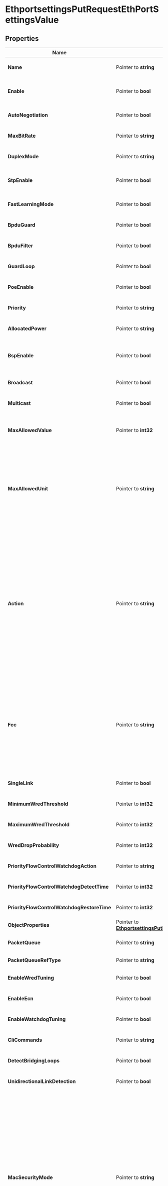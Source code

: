 # EthportsettingsPutRequestEthPortSettingsValue

## Properties

Name | Type | Description | Notes
------------ | ------------- | ------------- | -------------
**Name** | Pointer to **string** | Object Name. Must be unique. | [optional] [default to ""]
**Enable** | Pointer to **bool** | Enable object. It&#39;s highly recommended to set this value to true so that validation on the object will be ran. | [optional] [default to false]
**AutoNegotiation** | Pointer to **bool** | Indicates if duplex mode should be auto negotiated | [optional] [default to true]
**MaxBitRate** | Pointer to **string** | Maximum Bit Rate allowed | [optional] [default to "-1"]
**DuplexMode** | Pointer to **string** | Duplex Mode | [optional] [default to "Auto"]
**StpEnable** | Pointer to **bool** | Enable Spanning Tree on the port.  Note: the Spanning Tree Type (VLAN, Port, MST) is controlled in the Site Settings | [optional] [default to false]
**FastLearningMode** | Pointer to **bool** | Enable Immediate Transition to Forwarding | [optional] [default to true]
**BpduGuard** | Pointer to **bool** | Block port on BPDU Receive | [optional] [default to false]
**BpduFilter** | Pointer to **bool** | Drop all Rx and Tx BPDUs | [optional] [default to false]
**GuardLoop** | Pointer to **bool** | Enable Cisco Guard Loop | [optional] [default to false]
**PoeEnable** | Pointer to **bool** | PoE Enable | [optional] [default to false]
**Priority** | Pointer to **string** | Priority given when assigning power in a limited power situation | [optional] [default to "High"]
**AllocatedPower** | Pointer to **string** | Power the PoE system will attempt to allocate on this port | [optional] [default to "0.0"]
**BspEnable** | Pointer to **bool** | Enable Traffic Storm Protection which prevents excessive broadcast/multicast/unknown-unicast traffic from overwhelming the Switch CPU | [optional] [default to false]
**Broadcast** | Pointer to **bool** | Broadcast | [optional] [default to true]
**Multicast** | Pointer to **bool** | Multicast | [optional] [default to true]
**MaxAllowedValue** | Pointer to **int32** | Max Percentage of the ports bandwidth allowed for broadcast/multicast/unknown-unicast traffic before invoking the protective action | [optional] [default to 1000]
**MaxAllowedUnit** | Pointer to **string** | Max Percentage of the ports bandwidth allowed for broadcast/multicast/unknown-unicast traffic before invoking the protective action &lt;br&gt;                                                 &lt;div class&#x3D;\&quot;tab\&quot;&gt;                                                     %: Percentage.&lt;br&gt;                                                     kbps: kilobits per second &lt;br&gt;                                                     mbps: megabits per second &lt;br&gt;                                                     gbps: gigabits per second &lt;br&gt;                                                     pps: packet per second &lt;br&gt;                                                     kpps: kilopacket per second &lt;br&gt;                                                 &lt;/div&gt;                                                  | [optional] [default to "pps"]
**Action** | Pointer to **string** | Action taken if broadcast/multicast/unknown-unicast traffic excedes the Max. One of: &lt;br&gt;                                                 &lt;div class&#x3D;\&quot;tab\&quot;&gt;                                                     Protect: Broadcast/Multicast packets beyond the percent rate are silently dropped. QOS drop counters should indicate the drops.&lt;br&gt;&lt;br&gt;                                                     Restrict: Broadcast/Multicast packets beyond the percent rate are dropped. QOS drop counters should indicate the drops.                                                     Alarm is raised . Alarm automatically clears when rate is below configured threshold. &lt;br&gt;&lt;br&gt;                                                     Shutdown: Alarm is raised and port is taken out of service. User must administratively Disable and Enable the port to restore service. &lt;br&gt;                                                 &lt;/div&gt;                                              | [optional] [default to "Protect"]
**Fec** | Pointer to **string** | FEC is Forward Error Correction which is error correction on the fiber link.                                                 &lt;div class&#x3D;\&quot;tab\&quot;&gt;                                                     Any: Allows switch Negotiation between FC and RS &lt;br&gt;                                                     None: Disables FEC on an interface.&lt;br&gt;                                                     FC: Enables FEC on supported interfaces. FC stands for fire code.&lt;br&gt;                                                     RS: Enables FEC on supported interfaces. RS stands for Reed-Solomon code. &lt;br&gt;                                                     None: VnetC doesn&#39;t alter the Switch Value.&lt;br&gt;                                                 &lt;/div&gt;                                              | [optional] [default to "unaltered"]
**SingleLink** | Pointer to **bool** | Ports with this setting will be disabled when link state tracking takes effect | [optional] [default to false]
**MinimumWredThreshold** | Pointer to **int32** | A value between 1 to 12480(in KiloBytes) | [optional] [default to 1]
**MaximumWredThreshold** | Pointer to **int32** | A value between 1 to 12480(in KiloBytes) | [optional] [default to 1]
**WredDropProbability** | Pointer to **int32** | A value between 0 to 100 | [optional] [default to 0]
**PriorityFlowControlWatchdogAction** | Pointer to **string** | Ports with this setting will be disabled when link state tracking takes effect | [optional] [default to "DROP"]
**PriorityFlowControlWatchdogDetectTime** | Pointer to **int32** | A value between 100 to 5000 | [optional] [default to 100]
**PriorityFlowControlWatchdogRestoreTime** | Pointer to **int32** | A value between 100 to 60000 | [optional] [default to 100]
**ObjectProperties** | Pointer to [**EthportsettingsPutRequestEthPortSettingsValueObjectProperties**](EthportsettingsPutRequestEthPortSettingsValueObjectProperties.md) |  | [optional] 
**PacketQueue** | Pointer to **string** | Packet Queue | [optional] [default to ""]
**PacketQueueRefType** | Pointer to **string** | Object type for packet_queue field | [optional] 
**EnableWredTuning** | Pointer to **bool** | Enables custom tuning of WRED values. Uncheck to use Switch default values. | [optional] [default to false]
**EnableEcn** | Pointer to **bool** | Enables Explicit Congestion Notification for WRED. | [optional] [default to true]
**EnableWatchdogTuning** | Pointer to **bool** | Enables custom tuning of Watchdog values. Uncheck to use Switch default values. | [optional] [default to false]
**CliCommands** | Pointer to **string** | CLI Commands | [optional] [default to ""]
**DetectBridgingLoops** | Pointer to **bool** | Enable Detection of Bridging Loops | [optional] [default to false]
**UnidirectionalLinkDetection** | Pointer to **bool** | Enable Detection of Unidirectional Link | [optional] [default to false]
**MacSecurityMode** | Pointer to **string** | Dynamic - MACs are learned and aged normally up to the limit. &lt;br&gt;                                 &lt;div class&#x3D;\&quot;tab\&quot;&gt;                                     Packets will be dropped from clients exceeding the limit. &lt;br&gt;                                     Once a client ages out, a new client can take its slot. &lt;br&gt;                                     When the port goes operationally down (disconnecting or disabling), the MACs will be flushed.&lt;br&gt;                                 &lt;/div&gt;                             Sticky - Semi permenant learning. &lt;br&gt;                                 &lt;div class&#x3D;\&quot;tab\&quot;&gt;                                     Packets will be dropped from clients exceeding the limit. &lt;br&gt;                                     Addresses do not age out or move within the same switch. &lt;br&gt;                                     Operationally downing a port (disconnecting) does NOT flush the entries. &lt;br&gt;                                     Learned MACs can only be flushed by administratively taking the port down or rebooting the switch.                                 &lt;/div&gt; | [optional] [default to "disabled"]
**MacLimit** | Pointer to **int32** | Between 1-1000 | [optional] [default to 1000]
**SecurityViolationAction** | Pointer to **string** | Protect - All packets are dropped from clients above the MAC Limit. &lt;br&gt;                                 &lt;div class&#x3D;\&quot;tab\&quot;&gt;                                     Exceeding the limit is not alarmed. &lt;br&gt;                                 &lt;/div&gt;                             Restrict - All packets are dropped from clients above the MAC Limit. &lt;br&gt;                                 &lt;div class&#x3D;\&quot;tab\&quot;&gt;                                     Alarm is raised while attempts to exceed limit are active (MAC has not aged). Alarm automatically clears. &lt;br&gt;                                 &lt;/div&gt;                             Shutdown - Alarm is raised and port is taken down if attempt to exceed MAC limit is made. &lt;br&gt;                                 &lt;div class&#x3D;\&quot;tab\&quot;&gt;                                     User must administratively Disable and Enable the port to restore service.                                 &lt;/div&gt; | [optional] [default to "protect"]
**AgingType** | Pointer to **string** | Limit MAC authentication based on inactivity or on absolute time. See Also Aging Time | [optional] [default to "absolute"]
**AgingTime** | Pointer to **int32** | In minutes, how long the client will stay authenticated. See Also Aging Type | [optional] [default to 0]
**LldpEnable** | Pointer to **bool** | LLDP enable | [optional] [default to true]
**LldpMode** | Pointer to **string** | LLDP mode.  Enables LLDP Rx and/or LLDP Tx | [optional] [default to "RxAndTx"]
**LldpMedEnable** | Pointer to **bool** | LLDP med enable | [optional] [default to false]
**LldpMed** | Pointer to [**[]EthportsettingsPutRequestEthPortSettingsValueLldpMedInner**](EthportsettingsPutRequestEthPortSettingsValueLldpMedInner.md) |  | [optional] 

## Methods

### NewEthportsettingsPutRequestEthPortSettingsValue

`func NewEthportsettingsPutRequestEthPortSettingsValue() *EthportsettingsPutRequestEthPortSettingsValue`

NewEthportsettingsPutRequestEthPortSettingsValue instantiates a new EthportsettingsPutRequestEthPortSettingsValue object
This constructor will assign default values to properties that have it defined,
and makes sure properties required by API are set, but the set of arguments
will change when the set of required properties is changed

### NewEthportsettingsPutRequestEthPortSettingsValueWithDefaults

`func NewEthportsettingsPutRequestEthPortSettingsValueWithDefaults() *EthportsettingsPutRequestEthPortSettingsValue`

NewEthportsettingsPutRequestEthPortSettingsValueWithDefaults instantiates a new EthportsettingsPutRequestEthPortSettingsValue object
This constructor will only assign default values to properties that have it defined,
but it doesn't guarantee that properties required by API are set

### GetName

`func (o *EthportsettingsPutRequestEthPortSettingsValue) GetName() string`

GetName returns the Name field if non-nil, zero value otherwise.

### GetNameOk

`func (o *EthportsettingsPutRequestEthPortSettingsValue) GetNameOk() (*string, bool)`

GetNameOk returns a tuple with the Name field if it's non-nil, zero value otherwise
and a boolean to check if the value has been set.

### SetName

`func (o *EthportsettingsPutRequestEthPortSettingsValue) SetName(v string)`

SetName sets Name field to given value.

### HasName

`func (o *EthportsettingsPutRequestEthPortSettingsValue) HasName() bool`

HasName returns a boolean if a field has been set.

### GetEnable

`func (o *EthportsettingsPutRequestEthPortSettingsValue) GetEnable() bool`

GetEnable returns the Enable field if non-nil, zero value otherwise.

### GetEnableOk

`func (o *EthportsettingsPutRequestEthPortSettingsValue) GetEnableOk() (*bool, bool)`

GetEnableOk returns a tuple with the Enable field if it's non-nil, zero value otherwise
and a boolean to check if the value has been set.

### SetEnable

`func (o *EthportsettingsPutRequestEthPortSettingsValue) SetEnable(v bool)`

SetEnable sets Enable field to given value.

### HasEnable

`func (o *EthportsettingsPutRequestEthPortSettingsValue) HasEnable() bool`

HasEnable returns a boolean if a field has been set.

### GetAutoNegotiation

`func (o *EthportsettingsPutRequestEthPortSettingsValue) GetAutoNegotiation() bool`

GetAutoNegotiation returns the AutoNegotiation field if non-nil, zero value otherwise.

### GetAutoNegotiationOk

`func (o *EthportsettingsPutRequestEthPortSettingsValue) GetAutoNegotiationOk() (*bool, bool)`

GetAutoNegotiationOk returns a tuple with the AutoNegotiation field if it's non-nil, zero value otherwise
and a boolean to check if the value has been set.

### SetAutoNegotiation

`func (o *EthportsettingsPutRequestEthPortSettingsValue) SetAutoNegotiation(v bool)`

SetAutoNegotiation sets AutoNegotiation field to given value.

### HasAutoNegotiation

`func (o *EthportsettingsPutRequestEthPortSettingsValue) HasAutoNegotiation() bool`

HasAutoNegotiation returns a boolean if a field has been set.

### GetMaxBitRate

`func (o *EthportsettingsPutRequestEthPortSettingsValue) GetMaxBitRate() string`

GetMaxBitRate returns the MaxBitRate field if non-nil, zero value otherwise.

### GetMaxBitRateOk

`func (o *EthportsettingsPutRequestEthPortSettingsValue) GetMaxBitRateOk() (*string, bool)`

GetMaxBitRateOk returns a tuple with the MaxBitRate field if it's non-nil, zero value otherwise
and a boolean to check if the value has been set.

### SetMaxBitRate

`func (o *EthportsettingsPutRequestEthPortSettingsValue) SetMaxBitRate(v string)`

SetMaxBitRate sets MaxBitRate field to given value.

### HasMaxBitRate

`func (o *EthportsettingsPutRequestEthPortSettingsValue) HasMaxBitRate() bool`

HasMaxBitRate returns a boolean if a field has been set.

### GetDuplexMode

`func (o *EthportsettingsPutRequestEthPortSettingsValue) GetDuplexMode() string`

GetDuplexMode returns the DuplexMode field if non-nil, zero value otherwise.

### GetDuplexModeOk

`func (o *EthportsettingsPutRequestEthPortSettingsValue) GetDuplexModeOk() (*string, bool)`

GetDuplexModeOk returns a tuple with the DuplexMode field if it's non-nil, zero value otherwise
and a boolean to check if the value has been set.

### SetDuplexMode

`func (o *EthportsettingsPutRequestEthPortSettingsValue) SetDuplexMode(v string)`

SetDuplexMode sets DuplexMode field to given value.

### HasDuplexMode

`func (o *EthportsettingsPutRequestEthPortSettingsValue) HasDuplexMode() bool`

HasDuplexMode returns a boolean if a field has been set.

### GetStpEnable

`func (o *EthportsettingsPutRequestEthPortSettingsValue) GetStpEnable() bool`

GetStpEnable returns the StpEnable field if non-nil, zero value otherwise.

### GetStpEnableOk

`func (o *EthportsettingsPutRequestEthPortSettingsValue) GetStpEnableOk() (*bool, bool)`

GetStpEnableOk returns a tuple with the StpEnable field if it's non-nil, zero value otherwise
and a boolean to check if the value has been set.

### SetStpEnable

`func (o *EthportsettingsPutRequestEthPortSettingsValue) SetStpEnable(v bool)`

SetStpEnable sets StpEnable field to given value.

### HasStpEnable

`func (o *EthportsettingsPutRequestEthPortSettingsValue) HasStpEnable() bool`

HasStpEnable returns a boolean if a field has been set.

### GetFastLearningMode

`func (o *EthportsettingsPutRequestEthPortSettingsValue) GetFastLearningMode() bool`

GetFastLearningMode returns the FastLearningMode field if non-nil, zero value otherwise.

### GetFastLearningModeOk

`func (o *EthportsettingsPutRequestEthPortSettingsValue) GetFastLearningModeOk() (*bool, bool)`

GetFastLearningModeOk returns a tuple with the FastLearningMode field if it's non-nil, zero value otherwise
and a boolean to check if the value has been set.

### SetFastLearningMode

`func (o *EthportsettingsPutRequestEthPortSettingsValue) SetFastLearningMode(v bool)`

SetFastLearningMode sets FastLearningMode field to given value.

### HasFastLearningMode

`func (o *EthportsettingsPutRequestEthPortSettingsValue) HasFastLearningMode() bool`

HasFastLearningMode returns a boolean if a field has been set.

### GetBpduGuard

`func (o *EthportsettingsPutRequestEthPortSettingsValue) GetBpduGuard() bool`

GetBpduGuard returns the BpduGuard field if non-nil, zero value otherwise.

### GetBpduGuardOk

`func (o *EthportsettingsPutRequestEthPortSettingsValue) GetBpduGuardOk() (*bool, bool)`

GetBpduGuardOk returns a tuple with the BpduGuard field if it's non-nil, zero value otherwise
and a boolean to check if the value has been set.

### SetBpduGuard

`func (o *EthportsettingsPutRequestEthPortSettingsValue) SetBpduGuard(v bool)`

SetBpduGuard sets BpduGuard field to given value.

### HasBpduGuard

`func (o *EthportsettingsPutRequestEthPortSettingsValue) HasBpduGuard() bool`

HasBpduGuard returns a boolean if a field has been set.

### GetBpduFilter

`func (o *EthportsettingsPutRequestEthPortSettingsValue) GetBpduFilter() bool`

GetBpduFilter returns the BpduFilter field if non-nil, zero value otherwise.

### GetBpduFilterOk

`func (o *EthportsettingsPutRequestEthPortSettingsValue) GetBpduFilterOk() (*bool, bool)`

GetBpduFilterOk returns a tuple with the BpduFilter field if it's non-nil, zero value otherwise
and a boolean to check if the value has been set.

### SetBpduFilter

`func (o *EthportsettingsPutRequestEthPortSettingsValue) SetBpduFilter(v bool)`

SetBpduFilter sets BpduFilter field to given value.

### HasBpduFilter

`func (o *EthportsettingsPutRequestEthPortSettingsValue) HasBpduFilter() bool`

HasBpduFilter returns a boolean if a field has been set.

### GetGuardLoop

`func (o *EthportsettingsPutRequestEthPortSettingsValue) GetGuardLoop() bool`

GetGuardLoop returns the GuardLoop field if non-nil, zero value otherwise.

### GetGuardLoopOk

`func (o *EthportsettingsPutRequestEthPortSettingsValue) GetGuardLoopOk() (*bool, bool)`

GetGuardLoopOk returns a tuple with the GuardLoop field if it's non-nil, zero value otherwise
and a boolean to check if the value has been set.

### SetGuardLoop

`func (o *EthportsettingsPutRequestEthPortSettingsValue) SetGuardLoop(v bool)`

SetGuardLoop sets GuardLoop field to given value.

### HasGuardLoop

`func (o *EthportsettingsPutRequestEthPortSettingsValue) HasGuardLoop() bool`

HasGuardLoop returns a boolean if a field has been set.

### GetPoeEnable

`func (o *EthportsettingsPutRequestEthPortSettingsValue) GetPoeEnable() bool`

GetPoeEnable returns the PoeEnable field if non-nil, zero value otherwise.

### GetPoeEnableOk

`func (o *EthportsettingsPutRequestEthPortSettingsValue) GetPoeEnableOk() (*bool, bool)`

GetPoeEnableOk returns a tuple with the PoeEnable field if it's non-nil, zero value otherwise
and a boolean to check if the value has been set.

### SetPoeEnable

`func (o *EthportsettingsPutRequestEthPortSettingsValue) SetPoeEnable(v bool)`

SetPoeEnable sets PoeEnable field to given value.

### HasPoeEnable

`func (o *EthportsettingsPutRequestEthPortSettingsValue) HasPoeEnable() bool`

HasPoeEnable returns a boolean if a field has been set.

### GetPriority

`func (o *EthportsettingsPutRequestEthPortSettingsValue) GetPriority() string`

GetPriority returns the Priority field if non-nil, zero value otherwise.

### GetPriorityOk

`func (o *EthportsettingsPutRequestEthPortSettingsValue) GetPriorityOk() (*string, bool)`

GetPriorityOk returns a tuple with the Priority field if it's non-nil, zero value otherwise
and a boolean to check if the value has been set.

### SetPriority

`func (o *EthportsettingsPutRequestEthPortSettingsValue) SetPriority(v string)`

SetPriority sets Priority field to given value.

### HasPriority

`func (o *EthportsettingsPutRequestEthPortSettingsValue) HasPriority() bool`

HasPriority returns a boolean if a field has been set.

### GetAllocatedPower

`func (o *EthportsettingsPutRequestEthPortSettingsValue) GetAllocatedPower() string`

GetAllocatedPower returns the AllocatedPower field if non-nil, zero value otherwise.

### GetAllocatedPowerOk

`func (o *EthportsettingsPutRequestEthPortSettingsValue) GetAllocatedPowerOk() (*string, bool)`

GetAllocatedPowerOk returns a tuple with the AllocatedPower field if it's non-nil, zero value otherwise
and a boolean to check if the value has been set.

### SetAllocatedPower

`func (o *EthportsettingsPutRequestEthPortSettingsValue) SetAllocatedPower(v string)`

SetAllocatedPower sets AllocatedPower field to given value.

### HasAllocatedPower

`func (o *EthportsettingsPutRequestEthPortSettingsValue) HasAllocatedPower() bool`

HasAllocatedPower returns a boolean if a field has been set.

### GetBspEnable

`func (o *EthportsettingsPutRequestEthPortSettingsValue) GetBspEnable() bool`

GetBspEnable returns the BspEnable field if non-nil, zero value otherwise.

### GetBspEnableOk

`func (o *EthportsettingsPutRequestEthPortSettingsValue) GetBspEnableOk() (*bool, bool)`

GetBspEnableOk returns a tuple with the BspEnable field if it's non-nil, zero value otherwise
and a boolean to check if the value has been set.

### SetBspEnable

`func (o *EthportsettingsPutRequestEthPortSettingsValue) SetBspEnable(v bool)`

SetBspEnable sets BspEnable field to given value.

### HasBspEnable

`func (o *EthportsettingsPutRequestEthPortSettingsValue) HasBspEnable() bool`

HasBspEnable returns a boolean if a field has been set.

### GetBroadcast

`func (o *EthportsettingsPutRequestEthPortSettingsValue) GetBroadcast() bool`

GetBroadcast returns the Broadcast field if non-nil, zero value otherwise.

### GetBroadcastOk

`func (o *EthportsettingsPutRequestEthPortSettingsValue) GetBroadcastOk() (*bool, bool)`

GetBroadcastOk returns a tuple with the Broadcast field if it's non-nil, zero value otherwise
and a boolean to check if the value has been set.

### SetBroadcast

`func (o *EthportsettingsPutRequestEthPortSettingsValue) SetBroadcast(v bool)`

SetBroadcast sets Broadcast field to given value.

### HasBroadcast

`func (o *EthportsettingsPutRequestEthPortSettingsValue) HasBroadcast() bool`

HasBroadcast returns a boolean if a field has been set.

### GetMulticast

`func (o *EthportsettingsPutRequestEthPortSettingsValue) GetMulticast() bool`

GetMulticast returns the Multicast field if non-nil, zero value otherwise.

### GetMulticastOk

`func (o *EthportsettingsPutRequestEthPortSettingsValue) GetMulticastOk() (*bool, bool)`

GetMulticastOk returns a tuple with the Multicast field if it's non-nil, zero value otherwise
and a boolean to check if the value has been set.

### SetMulticast

`func (o *EthportsettingsPutRequestEthPortSettingsValue) SetMulticast(v bool)`

SetMulticast sets Multicast field to given value.

### HasMulticast

`func (o *EthportsettingsPutRequestEthPortSettingsValue) HasMulticast() bool`

HasMulticast returns a boolean if a field has been set.

### GetMaxAllowedValue

`func (o *EthportsettingsPutRequestEthPortSettingsValue) GetMaxAllowedValue() int32`

GetMaxAllowedValue returns the MaxAllowedValue field if non-nil, zero value otherwise.

### GetMaxAllowedValueOk

`func (o *EthportsettingsPutRequestEthPortSettingsValue) GetMaxAllowedValueOk() (*int32, bool)`

GetMaxAllowedValueOk returns a tuple with the MaxAllowedValue field if it's non-nil, zero value otherwise
and a boolean to check if the value has been set.

### SetMaxAllowedValue

`func (o *EthportsettingsPutRequestEthPortSettingsValue) SetMaxAllowedValue(v int32)`

SetMaxAllowedValue sets MaxAllowedValue field to given value.

### HasMaxAllowedValue

`func (o *EthportsettingsPutRequestEthPortSettingsValue) HasMaxAllowedValue() bool`

HasMaxAllowedValue returns a boolean if a field has been set.

### GetMaxAllowedUnit

`func (o *EthportsettingsPutRequestEthPortSettingsValue) GetMaxAllowedUnit() string`

GetMaxAllowedUnit returns the MaxAllowedUnit field if non-nil, zero value otherwise.

### GetMaxAllowedUnitOk

`func (o *EthportsettingsPutRequestEthPortSettingsValue) GetMaxAllowedUnitOk() (*string, bool)`

GetMaxAllowedUnitOk returns a tuple with the MaxAllowedUnit field if it's non-nil, zero value otherwise
and a boolean to check if the value has been set.

### SetMaxAllowedUnit

`func (o *EthportsettingsPutRequestEthPortSettingsValue) SetMaxAllowedUnit(v string)`

SetMaxAllowedUnit sets MaxAllowedUnit field to given value.

### HasMaxAllowedUnit

`func (o *EthportsettingsPutRequestEthPortSettingsValue) HasMaxAllowedUnit() bool`

HasMaxAllowedUnit returns a boolean if a field has been set.

### GetAction

`func (o *EthportsettingsPutRequestEthPortSettingsValue) GetAction() string`

GetAction returns the Action field if non-nil, zero value otherwise.

### GetActionOk

`func (o *EthportsettingsPutRequestEthPortSettingsValue) GetActionOk() (*string, bool)`

GetActionOk returns a tuple with the Action field if it's non-nil, zero value otherwise
and a boolean to check if the value has been set.

### SetAction

`func (o *EthportsettingsPutRequestEthPortSettingsValue) SetAction(v string)`

SetAction sets Action field to given value.

### HasAction

`func (o *EthportsettingsPutRequestEthPortSettingsValue) HasAction() bool`

HasAction returns a boolean if a field has been set.

### GetFec

`func (o *EthportsettingsPutRequestEthPortSettingsValue) GetFec() string`

GetFec returns the Fec field if non-nil, zero value otherwise.

### GetFecOk

`func (o *EthportsettingsPutRequestEthPortSettingsValue) GetFecOk() (*string, bool)`

GetFecOk returns a tuple with the Fec field if it's non-nil, zero value otherwise
and a boolean to check if the value has been set.

### SetFec

`func (o *EthportsettingsPutRequestEthPortSettingsValue) SetFec(v string)`

SetFec sets Fec field to given value.

### HasFec

`func (o *EthportsettingsPutRequestEthPortSettingsValue) HasFec() bool`

HasFec returns a boolean if a field has been set.

### GetSingleLink

`func (o *EthportsettingsPutRequestEthPortSettingsValue) GetSingleLink() bool`

GetSingleLink returns the SingleLink field if non-nil, zero value otherwise.

### GetSingleLinkOk

`func (o *EthportsettingsPutRequestEthPortSettingsValue) GetSingleLinkOk() (*bool, bool)`

GetSingleLinkOk returns a tuple with the SingleLink field if it's non-nil, zero value otherwise
and a boolean to check if the value has been set.

### SetSingleLink

`func (o *EthportsettingsPutRequestEthPortSettingsValue) SetSingleLink(v bool)`

SetSingleLink sets SingleLink field to given value.

### HasSingleLink

`func (o *EthportsettingsPutRequestEthPortSettingsValue) HasSingleLink() bool`

HasSingleLink returns a boolean if a field has been set.

### GetMinimumWredThreshold

`func (o *EthportsettingsPutRequestEthPortSettingsValue) GetMinimumWredThreshold() int32`

GetMinimumWredThreshold returns the MinimumWredThreshold field if non-nil, zero value otherwise.

### GetMinimumWredThresholdOk

`func (o *EthportsettingsPutRequestEthPortSettingsValue) GetMinimumWredThresholdOk() (*int32, bool)`

GetMinimumWredThresholdOk returns a tuple with the MinimumWredThreshold field if it's non-nil, zero value otherwise
and a boolean to check if the value has been set.

### SetMinimumWredThreshold

`func (o *EthportsettingsPutRequestEthPortSettingsValue) SetMinimumWredThreshold(v int32)`

SetMinimumWredThreshold sets MinimumWredThreshold field to given value.

### HasMinimumWredThreshold

`func (o *EthportsettingsPutRequestEthPortSettingsValue) HasMinimumWredThreshold() bool`

HasMinimumWredThreshold returns a boolean if a field has been set.

### GetMaximumWredThreshold

`func (o *EthportsettingsPutRequestEthPortSettingsValue) GetMaximumWredThreshold() int32`

GetMaximumWredThreshold returns the MaximumWredThreshold field if non-nil, zero value otherwise.

### GetMaximumWredThresholdOk

`func (o *EthportsettingsPutRequestEthPortSettingsValue) GetMaximumWredThresholdOk() (*int32, bool)`

GetMaximumWredThresholdOk returns a tuple with the MaximumWredThreshold field if it's non-nil, zero value otherwise
and a boolean to check if the value has been set.

### SetMaximumWredThreshold

`func (o *EthportsettingsPutRequestEthPortSettingsValue) SetMaximumWredThreshold(v int32)`

SetMaximumWredThreshold sets MaximumWredThreshold field to given value.

### HasMaximumWredThreshold

`func (o *EthportsettingsPutRequestEthPortSettingsValue) HasMaximumWredThreshold() bool`

HasMaximumWredThreshold returns a boolean if a field has been set.

### GetWredDropProbability

`func (o *EthportsettingsPutRequestEthPortSettingsValue) GetWredDropProbability() int32`

GetWredDropProbability returns the WredDropProbability field if non-nil, zero value otherwise.

### GetWredDropProbabilityOk

`func (o *EthportsettingsPutRequestEthPortSettingsValue) GetWredDropProbabilityOk() (*int32, bool)`

GetWredDropProbabilityOk returns a tuple with the WredDropProbability field if it's non-nil, zero value otherwise
and a boolean to check if the value has been set.

### SetWredDropProbability

`func (o *EthportsettingsPutRequestEthPortSettingsValue) SetWredDropProbability(v int32)`

SetWredDropProbability sets WredDropProbability field to given value.

### HasWredDropProbability

`func (o *EthportsettingsPutRequestEthPortSettingsValue) HasWredDropProbability() bool`

HasWredDropProbability returns a boolean if a field has been set.

### GetPriorityFlowControlWatchdogAction

`func (o *EthportsettingsPutRequestEthPortSettingsValue) GetPriorityFlowControlWatchdogAction() string`

GetPriorityFlowControlWatchdogAction returns the PriorityFlowControlWatchdogAction field if non-nil, zero value otherwise.

### GetPriorityFlowControlWatchdogActionOk

`func (o *EthportsettingsPutRequestEthPortSettingsValue) GetPriorityFlowControlWatchdogActionOk() (*string, bool)`

GetPriorityFlowControlWatchdogActionOk returns a tuple with the PriorityFlowControlWatchdogAction field if it's non-nil, zero value otherwise
and a boolean to check if the value has been set.

### SetPriorityFlowControlWatchdogAction

`func (o *EthportsettingsPutRequestEthPortSettingsValue) SetPriorityFlowControlWatchdogAction(v string)`

SetPriorityFlowControlWatchdogAction sets PriorityFlowControlWatchdogAction field to given value.

### HasPriorityFlowControlWatchdogAction

`func (o *EthportsettingsPutRequestEthPortSettingsValue) HasPriorityFlowControlWatchdogAction() bool`

HasPriorityFlowControlWatchdogAction returns a boolean if a field has been set.

### GetPriorityFlowControlWatchdogDetectTime

`func (o *EthportsettingsPutRequestEthPortSettingsValue) GetPriorityFlowControlWatchdogDetectTime() int32`

GetPriorityFlowControlWatchdogDetectTime returns the PriorityFlowControlWatchdogDetectTime field if non-nil, zero value otherwise.

### GetPriorityFlowControlWatchdogDetectTimeOk

`func (o *EthportsettingsPutRequestEthPortSettingsValue) GetPriorityFlowControlWatchdogDetectTimeOk() (*int32, bool)`

GetPriorityFlowControlWatchdogDetectTimeOk returns a tuple with the PriorityFlowControlWatchdogDetectTime field if it's non-nil, zero value otherwise
and a boolean to check if the value has been set.

### SetPriorityFlowControlWatchdogDetectTime

`func (o *EthportsettingsPutRequestEthPortSettingsValue) SetPriorityFlowControlWatchdogDetectTime(v int32)`

SetPriorityFlowControlWatchdogDetectTime sets PriorityFlowControlWatchdogDetectTime field to given value.

### HasPriorityFlowControlWatchdogDetectTime

`func (o *EthportsettingsPutRequestEthPortSettingsValue) HasPriorityFlowControlWatchdogDetectTime() bool`

HasPriorityFlowControlWatchdogDetectTime returns a boolean if a field has been set.

### GetPriorityFlowControlWatchdogRestoreTime

`func (o *EthportsettingsPutRequestEthPortSettingsValue) GetPriorityFlowControlWatchdogRestoreTime() int32`

GetPriorityFlowControlWatchdogRestoreTime returns the PriorityFlowControlWatchdogRestoreTime field if non-nil, zero value otherwise.

### GetPriorityFlowControlWatchdogRestoreTimeOk

`func (o *EthportsettingsPutRequestEthPortSettingsValue) GetPriorityFlowControlWatchdogRestoreTimeOk() (*int32, bool)`

GetPriorityFlowControlWatchdogRestoreTimeOk returns a tuple with the PriorityFlowControlWatchdogRestoreTime field if it's non-nil, zero value otherwise
and a boolean to check if the value has been set.

### SetPriorityFlowControlWatchdogRestoreTime

`func (o *EthportsettingsPutRequestEthPortSettingsValue) SetPriorityFlowControlWatchdogRestoreTime(v int32)`

SetPriorityFlowControlWatchdogRestoreTime sets PriorityFlowControlWatchdogRestoreTime field to given value.

### HasPriorityFlowControlWatchdogRestoreTime

`func (o *EthportsettingsPutRequestEthPortSettingsValue) HasPriorityFlowControlWatchdogRestoreTime() bool`

HasPriorityFlowControlWatchdogRestoreTime returns a boolean if a field has been set.

### GetObjectProperties

`func (o *EthportsettingsPutRequestEthPortSettingsValue) GetObjectProperties() EthportsettingsPutRequestEthPortSettingsValueObjectProperties`

GetObjectProperties returns the ObjectProperties field if non-nil, zero value otherwise.

### GetObjectPropertiesOk

`func (o *EthportsettingsPutRequestEthPortSettingsValue) GetObjectPropertiesOk() (*EthportsettingsPutRequestEthPortSettingsValueObjectProperties, bool)`

GetObjectPropertiesOk returns a tuple with the ObjectProperties field if it's non-nil, zero value otherwise
and a boolean to check if the value has been set.

### SetObjectProperties

`func (o *EthportsettingsPutRequestEthPortSettingsValue) SetObjectProperties(v EthportsettingsPutRequestEthPortSettingsValueObjectProperties)`

SetObjectProperties sets ObjectProperties field to given value.

### HasObjectProperties

`func (o *EthportsettingsPutRequestEthPortSettingsValue) HasObjectProperties() bool`

HasObjectProperties returns a boolean if a field has been set.

### GetPacketQueue

`func (o *EthportsettingsPutRequestEthPortSettingsValue) GetPacketQueue() string`

GetPacketQueue returns the PacketQueue field if non-nil, zero value otherwise.

### GetPacketQueueOk

`func (o *EthportsettingsPutRequestEthPortSettingsValue) GetPacketQueueOk() (*string, bool)`

GetPacketQueueOk returns a tuple with the PacketQueue field if it's non-nil, zero value otherwise
and a boolean to check if the value has been set.

### SetPacketQueue

`func (o *EthportsettingsPutRequestEthPortSettingsValue) SetPacketQueue(v string)`

SetPacketQueue sets PacketQueue field to given value.

### HasPacketQueue

`func (o *EthportsettingsPutRequestEthPortSettingsValue) HasPacketQueue() bool`

HasPacketQueue returns a boolean if a field has been set.

### GetPacketQueueRefType

`func (o *EthportsettingsPutRequestEthPortSettingsValue) GetPacketQueueRefType() string`

GetPacketQueueRefType returns the PacketQueueRefType field if non-nil, zero value otherwise.

### GetPacketQueueRefTypeOk

`func (o *EthportsettingsPutRequestEthPortSettingsValue) GetPacketQueueRefTypeOk() (*string, bool)`

GetPacketQueueRefTypeOk returns a tuple with the PacketQueueRefType field if it's non-nil, zero value otherwise
and a boolean to check if the value has been set.

### SetPacketQueueRefType

`func (o *EthportsettingsPutRequestEthPortSettingsValue) SetPacketQueueRefType(v string)`

SetPacketQueueRefType sets PacketQueueRefType field to given value.

### HasPacketQueueRefType

`func (o *EthportsettingsPutRequestEthPortSettingsValue) HasPacketQueueRefType() bool`

HasPacketQueueRefType returns a boolean if a field has been set.

### GetEnableWredTuning

`func (o *EthportsettingsPutRequestEthPortSettingsValue) GetEnableWredTuning() bool`

GetEnableWredTuning returns the EnableWredTuning field if non-nil, zero value otherwise.

### GetEnableWredTuningOk

`func (o *EthportsettingsPutRequestEthPortSettingsValue) GetEnableWredTuningOk() (*bool, bool)`

GetEnableWredTuningOk returns a tuple with the EnableWredTuning field if it's non-nil, zero value otherwise
and a boolean to check if the value has been set.

### SetEnableWredTuning

`func (o *EthportsettingsPutRequestEthPortSettingsValue) SetEnableWredTuning(v bool)`

SetEnableWredTuning sets EnableWredTuning field to given value.

### HasEnableWredTuning

`func (o *EthportsettingsPutRequestEthPortSettingsValue) HasEnableWredTuning() bool`

HasEnableWredTuning returns a boolean if a field has been set.

### GetEnableEcn

`func (o *EthportsettingsPutRequestEthPortSettingsValue) GetEnableEcn() bool`

GetEnableEcn returns the EnableEcn field if non-nil, zero value otherwise.

### GetEnableEcnOk

`func (o *EthportsettingsPutRequestEthPortSettingsValue) GetEnableEcnOk() (*bool, bool)`

GetEnableEcnOk returns a tuple with the EnableEcn field if it's non-nil, zero value otherwise
and a boolean to check if the value has been set.

### SetEnableEcn

`func (o *EthportsettingsPutRequestEthPortSettingsValue) SetEnableEcn(v bool)`

SetEnableEcn sets EnableEcn field to given value.

### HasEnableEcn

`func (o *EthportsettingsPutRequestEthPortSettingsValue) HasEnableEcn() bool`

HasEnableEcn returns a boolean if a field has been set.

### GetEnableWatchdogTuning

`func (o *EthportsettingsPutRequestEthPortSettingsValue) GetEnableWatchdogTuning() bool`

GetEnableWatchdogTuning returns the EnableWatchdogTuning field if non-nil, zero value otherwise.

### GetEnableWatchdogTuningOk

`func (o *EthportsettingsPutRequestEthPortSettingsValue) GetEnableWatchdogTuningOk() (*bool, bool)`

GetEnableWatchdogTuningOk returns a tuple with the EnableWatchdogTuning field if it's non-nil, zero value otherwise
and a boolean to check if the value has been set.

### SetEnableWatchdogTuning

`func (o *EthportsettingsPutRequestEthPortSettingsValue) SetEnableWatchdogTuning(v bool)`

SetEnableWatchdogTuning sets EnableWatchdogTuning field to given value.

### HasEnableWatchdogTuning

`func (o *EthportsettingsPutRequestEthPortSettingsValue) HasEnableWatchdogTuning() bool`

HasEnableWatchdogTuning returns a boolean if a field has been set.

### GetCliCommands

`func (o *EthportsettingsPutRequestEthPortSettingsValue) GetCliCommands() string`

GetCliCommands returns the CliCommands field if non-nil, zero value otherwise.

### GetCliCommandsOk

`func (o *EthportsettingsPutRequestEthPortSettingsValue) GetCliCommandsOk() (*string, bool)`

GetCliCommandsOk returns a tuple with the CliCommands field if it's non-nil, zero value otherwise
and a boolean to check if the value has been set.

### SetCliCommands

`func (o *EthportsettingsPutRequestEthPortSettingsValue) SetCliCommands(v string)`

SetCliCommands sets CliCommands field to given value.

### HasCliCommands

`func (o *EthportsettingsPutRequestEthPortSettingsValue) HasCliCommands() bool`

HasCliCommands returns a boolean if a field has been set.

### GetDetectBridgingLoops

`func (o *EthportsettingsPutRequestEthPortSettingsValue) GetDetectBridgingLoops() bool`

GetDetectBridgingLoops returns the DetectBridgingLoops field if non-nil, zero value otherwise.

### GetDetectBridgingLoopsOk

`func (o *EthportsettingsPutRequestEthPortSettingsValue) GetDetectBridgingLoopsOk() (*bool, bool)`

GetDetectBridgingLoopsOk returns a tuple with the DetectBridgingLoops field if it's non-nil, zero value otherwise
and a boolean to check if the value has been set.

### SetDetectBridgingLoops

`func (o *EthportsettingsPutRequestEthPortSettingsValue) SetDetectBridgingLoops(v bool)`

SetDetectBridgingLoops sets DetectBridgingLoops field to given value.

### HasDetectBridgingLoops

`func (o *EthportsettingsPutRequestEthPortSettingsValue) HasDetectBridgingLoops() bool`

HasDetectBridgingLoops returns a boolean if a field has been set.

### GetUnidirectionalLinkDetection

`func (o *EthportsettingsPutRequestEthPortSettingsValue) GetUnidirectionalLinkDetection() bool`

GetUnidirectionalLinkDetection returns the UnidirectionalLinkDetection field if non-nil, zero value otherwise.

### GetUnidirectionalLinkDetectionOk

`func (o *EthportsettingsPutRequestEthPortSettingsValue) GetUnidirectionalLinkDetectionOk() (*bool, bool)`

GetUnidirectionalLinkDetectionOk returns a tuple with the UnidirectionalLinkDetection field if it's non-nil, zero value otherwise
and a boolean to check if the value has been set.

### SetUnidirectionalLinkDetection

`func (o *EthportsettingsPutRequestEthPortSettingsValue) SetUnidirectionalLinkDetection(v bool)`

SetUnidirectionalLinkDetection sets UnidirectionalLinkDetection field to given value.

### HasUnidirectionalLinkDetection

`func (o *EthportsettingsPutRequestEthPortSettingsValue) HasUnidirectionalLinkDetection() bool`

HasUnidirectionalLinkDetection returns a boolean if a field has been set.

### GetMacSecurityMode

`func (o *EthportsettingsPutRequestEthPortSettingsValue) GetMacSecurityMode() string`

GetMacSecurityMode returns the MacSecurityMode field if non-nil, zero value otherwise.

### GetMacSecurityModeOk

`func (o *EthportsettingsPutRequestEthPortSettingsValue) GetMacSecurityModeOk() (*string, bool)`

GetMacSecurityModeOk returns a tuple with the MacSecurityMode field if it's non-nil, zero value otherwise
and a boolean to check if the value has been set.

### SetMacSecurityMode

`func (o *EthportsettingsPutRequestEthPortSettingsValue) SetMacSecurityMode(v string)`

SetMacSecurityMode sets MacSecurityMode field to given value.

### HasMacSecurityMode

`func (o *EthportsettingsPutRequestEthPortSettingsValue) HasMacSecurityMode() bool`

HasMacSecurityMode returns a boolean if a field has been set.

### GetMacLimit

`func (o *EthportsettingsPutRequestEthPortSettingsValue) GetMacLimit() int32`

GetMacLimit returns the MacLimit field if non-nil, zero value otherwise.

### GetMacLimitOk

`func (o *EthportsettingsPutRequestEthPortSettingsValue) GetMacLimitOk() (*int32, bool)`

GetMacLimitOk returns a tuple with the MacLimit field if it's non-nil, zero value otherwise
and a boolean to check if the value has been set.

### SetMacLimit

`func (o *EthportsettingsPutRequestEthPortSettingsValue) SetMacLimit(v int32)`

SetMacLimit sets MacLimit field to given value.

### HasMacLimit

`func (o *EthportsettingsPutRequestEthPortSettingsValue) HasMacLimit() bool`

HasMacLimit returns a boolean if a field has been set.

### GetSecurityViolationAction

`func (o *EthportsettingsPutRequestEthPortSettingsValue) GetSecurityViolationAction() string`

GetSecurityViolationAction returns the SecurityViolationAction field if non-nil, zero value otherwise.

### GetSecurityViolationActionOk

`func (o *EthportsettingsPutRequestEthPortSettingsValue) GetSecurityViolationActionOk() (*string, bool)`

GetSecurityViolationActionOk returns a tuple with the SecurityViolationAction field if it's non-nil, zero value otherwise
and a boolean to check if the value has been set.

### SetSecurityViolationAction

`func (o *EthportsettingsPutRequestEthPortSettingsValue) SetSecurityViolationAction(v string)`

SetSecurityViolationAction sets SecurityViolationAction field to given value.

### HasSecurityViolationAction

`func (o *EthportsettingsPutRequestEthPortSettingsValue) HasSecurityViolationAction() bool`

HasSecurityViolationAction returns a boolean if a field has been set.

### GetAgingType

`func (o *EthportsettingsPutRequestEthPortSettingsValue) GetAgingType() string`

GetAgingType returns the AgingType field if non-nil, zero value otherwise.

### GetAgingTypeOk

`func (o *EthportsettingsPutRequestEthPortSettingsValue) GetAgingTypeOk() (*string, bool)`

GetAgingTypeOk returns a tuple with the AgingType field if it's non-nil, zero value otherwise
and a boolean to check if the value has been set.

### SetAgingType

`func (o *EthportsettingsPutRequestEthPortSettingsValue) SetAgingType(v string)`

SetAgingType sets AgingType field to given value.

### HasAgingType

`func (o *EthportsettingsPutRequestEthPortSettingsValue) HasAgingType() bool`

HasAgingType returns a boolean if a field has been set.

### GetAgingTime

`func (o *EthportsettingsPutRequestEthPortSettingsValue) GetAgingTime() int32`

GetAgingTime returns the AgingTime field if non-nil, zero value otherwise.

### GetAgingTimeOk

`func (o *EthportsettingsPutRequestEthPortSettingsValue) GetAgingTimeOk() (*int32, bool)`

GetAgingTimeOk returns a tuple with the AgingTime field if it's non-nil, zero value otherwise
and a boolean to check if the value has been set.

### SetAgingTime

`func (o *EthportsettingsPutRequestEthPortSettingsValue) SetAgingTime(v int32)`

SetAgingTime sets AgingTime field to given value.

### HasAgingTime

`func (o *EthportsettingsPutRequestEthPortSettingsValue) HasAgingTime() bool`

HasAgingTime returns a boolean if a field has been set.

### GetLldpEnable

`func (o *EthportsettingsPutRequestEthPortSettingsValue) GetLldpEnable() bool`

GetLldpEnable returns the LldpEnable field if non-nil, zero value otherwise.

### GetLldpEnableOk

`func (o *EthportsettingsPutRequestEthPortSettingsValue) GetLldpEnableOk() (*bool, bool)`

GetLldpEnableOk returns a tuple with the LldpEnable field if it's non-nil, zero value otherwise
and a boolean to check if the value has been set.

### SetLldpEnable

`func (o *EthportsettingsPutRequestEthPortSettingsValue) SetLldpEnable(v bool)`

SetLldpEnable sets LldpEnable field to given value.

### HasLldpEnable

`func (o *EthportsettingsPutRequestEthPortSettingsValue) HasLldpEnable() bool`

HasLldpEnable returns a boolean if a field has been set.

### GetLldpMode

`func (o *EthportsettingsPutRequestEthPortSettingsValue) GetLldpMode() string`

GetLldpMode returns the LldpMode field if non-nil, zero value otherwise.

### GetLldpModeOk

`func (o *EthportsettingsPutRequestEthPortSettingsValue) GetLldpModeOk() (*string, bool)`

GetLldpModeOk returns a tuple with the LldpMode field if it's non-nil, zero value otherwise
and a boolean to check if the value has been set.

### SetLldpMode

`func (o *EthportsettingsPutRequestEthPortSettingsValue) SetLldpMode(v string)`

SetLldpMode sets LldpMode field to given value.

### HasLldpMode

`func (o *EthportsettingsPutRequestEthPortSettingsValue) HasLldpMode() bool`

HasLldpMode returns a boolean if a field has been set.

### GetLldpMedEnable

`func (o *EthportsettingsPutRequestEthPortSettingsValue) GetLldpMedEnable() bool`

GetLldpMedEnable returns the LldpMedEnable field if non-nil, zero value otherwise.

### GetLldpMedEnableOk

`func (o *EthportsettingsPutRequestEthPortSettingsValue) GetLldpMedEnableOk() (*bool, bool)`

GetLldpMedEnableOk returns a tuple with the LldpMedEnable field if it's non-nil, zero value otherwise
and a boolean to check if the value has been set.

### SetLldpMedEnable

`func (o *EthportsettingsPutRequestEthPortSettingsValue) SetLldpMedEnable(v bool)`

SetLldpMedEnable sets LldpMedEnable field to given value.

### HasLldpMedEnable

`func (o *EthportsettingsPutRequestEthPortSettingsValue) HasLldpMedEnable() bool`

HasLldpMedEnable returns a boolean if a field has been set.

### GetLldpMed

`func (o *EthportsettingsPutRequestEthPortSettingsValue) GetLldpMed() []EthportsettingsPutRequestEthPortSettingsValueLldpMedInner`

GetLldpMed returns the LldpMed field if non-nil, zero value otherwise.

### GetLldpMedOk

`func (o *EthportsettingsPutRequestEthPortSettingsValue) GetLldpMedOk() (*[]EthportsettingsPutRequestEthPortSettingsValueLldpMedInner, bool)`

GetLldpMedOk returns a tuple with the LldpMed field if it's non-nil, zero value otherwise
and a boolean to check if the value has been set.

### SetLldpMed

`func (o *EthportsettingsPutRequestEthPortSettingsValue) SetLldpMed(v []EthportsettingsPutRequestEthPortSettingsValueLldpMedInner)`

SetLldpMed sets LldpMed field to given value.

### HasLldpMed

`func (o *EthportsettingsPutRequestEthPortSettingsValue) HasLldpMed() bool`

HasLldpMed returns a boolean if a field has been set.


[[Back to Model list]](../README.md#documentation-for-models) [[Back to API list]](../README.md#documentation-for-api-endpoints) [[Back to README]](../README.md)


